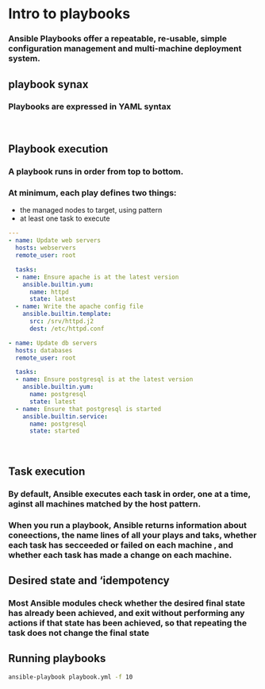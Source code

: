 # Intro to playbooks

### Ansible Playbooks offer a repeatable, re-usable, simple configuration management and  multi-machine deployment system.

## playbook synax
### Playbooks are expressed in YAML syntax

<br/>

## Playbook execution

### A playbook runs in order from top to bottom.

### At minimum, each play defines two things:

* the managed nodes to target, using pattern
* at least one task to execute

~~~YAML
---
- name: Update web servers
  hosts: webservers
  remote_user: root

  tasks:
  - name: Ensure apache is at the latest version
    ansible.builtin.yum:
      name: httpd
      state: latest
  - name: Write the apache config file
    ansible.builtin.template:
      src: /srv/httpd.j2
      dest: /etc/httpd.conf

- name: Update db servers
  hosts: databases
  remote_user: root

  tasks:
  - name: Ensure postgresql is at the latest version
    ansible.builtin.yum:
      name: postgresql
      state: latest
  - name: Ensure that postgresql is started
    ansible.builtin.service:
      name: postgresql
      state: started
~~~

<br/>

## Task execution

###  By default, Ansible executes each task in order, one at a time, aginst all machines matched by the host pattern.  

###  When you run a playbook, Ansible returns information about coneections, the name lines of all your plays and taks, whether each task has secceeded or failed on each machine , and whether  each task has made a change on each machine.

## Desired state and ‘idempotency

### Most Ansible modules check whether the desired final state has already been achieved, and exit without performing any actions if that state has been achieved, so that repeating the task does not change the final state

## Running playbooks

~~~bash
ansible-playbook playbook.yml -f 10
~~~
